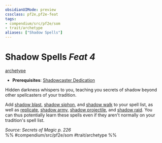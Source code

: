 ```yaml
---
obsidianUIMode: preview
cssclass: pf2e,pf2e-feat
tags:
- compendium/src/pf2e/som
- trait/archetype
aliases: ["Shadow Spells"]
---
```

# Shadow Spells  *Feat 4*  
[archetype](rules/traits/archetype.md)  

- **Prerequisites**: [Shadowcaster Dedication](compendium/feats/shadowcaster-dedication-som.md)

Hidden darkness whispers to you, teaching you secrets of shadow beyond other spellcasters of your tradition.

Add [shadow blast](compendium/spells/shadow-blast.md), [shadow siphon](compendium/spells/shadow-siphon.md), and [shadow walk](compendium/spells/shadow-walk.md) to your spell list, as well as [replicate](compendium/spells/replicate-som.md), [shadow army](compendium/spells/shadow-army-som.md), [shadow projectile](compendium/spells/shadow-projectile-som.md), and [shadow raid](compendium/spells/shadow-raid-som.md). You can thus potentially learn these spells even if they aren't normally on your tradition's spell list.

*Source: Secrets of Magic p. 226*  
%% #compendium/src/pf2e/som #trait/archetype %%